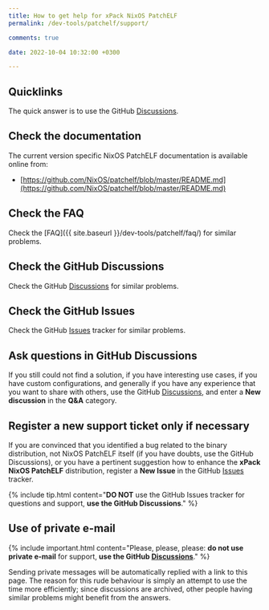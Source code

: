 ```yaml
---
title: How to get help for xPack NixOS PatchELF
permalink: /dev-tools/patchelf/support/

comments: true

date: 2022-10-04 10:32:00 +0300

---
```


## Quicklinks

The quick answer is to use the GitHub
[Discussions](https://github.com/xpack-dev-tools/patchelf-xpack/discussions/).

## Check the documentation

The current version specific NixOS PatchELF documentation is available online from:

- [https://github.com/NixOS/patchelf/blob/master/README.md](https://github.com/NixOS/patchelf/blob/master/README.md)

## Check the FAQ

Check the [FAQ]({{ site.baseurl }}/dev-tools/patchelf/faq/)
for similar problems.

## Check the GitHub Discussions

Check the GitHub [Discussions](https://github.com/xpack-dev-tools/patchelf-xpack/discussions/) for
similar problems.

## Check the GitHub Issues

Check the GitHub
[Issues](https://github.com/xpack-dev-tools/patchelf-xpack/issues/)
tracker for similar problems.

## Ask questions in GitHub Discussions

If you still could not find a solution, if you have interesting use
cases, if you have custom configurations, and generally if you have
any experience that you want to share with others, use the GitHub
[Discussions](https://github.com/xpack-dev-tools/patchelf-xpack/discussions/),
and enter a **New discussion** in the **Q&A** category.

## Register a new support ticket only if necessary

If you are convinced that you identified a bug related to the binary
distribution, not NixOS PatchELF itself (if you have doubts, use the GitHub Discussions),
or you have a pertinent suggestion how to enhance the **xPack NixOS PatchELF**
distribution, register a **New Issue** in the GitHub
[Issues](https://github.com/xpack-dev-tools/patchelf-xpack/issues/)
tracker.

{% include tip.html content="**DO NOT** use the GitHub Issues tracker
for questions and support, **use the GitHub Discussions**." %}

## Use of private e-mail

{% include important.html content="Please, please, please: **do not use
private e-mail** for support, **use the GitHub
[Discussions](https://github.com/xpack-dev-tools/patchelf-xpack/discussions/)**." %}

Sending private messages will be automatically replied with
a link to this page.
The reason for this rude behaviour is simply an attempt to use
the time more efficiently; since discussions are archived, other people
having similar problems might benefit from the answers.
